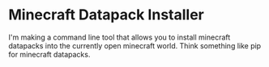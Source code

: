 # Minecraft Datapack Installer
I'm making a command line tool that allows you to install minecraft datapacks into the currently open minecraft world.
Think something like pip for minecraft datapacks.
